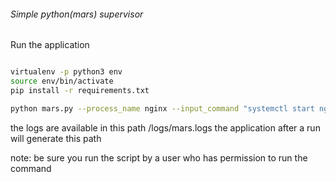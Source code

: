 ###### Simple python(mars) supervisor



Run the application

```bash

virtualenv -p python3 env
source env/bin/activate
pip install -r requirements.txt

python mars.py --process_name nginx --input_command "systemctl start nginx"  --max_fail 3  --check_interval 1 --restart_interval 3

```


the logs are available in this path /logs/mars.logs the application after a run will generate this path 

note: be sure you run the script by a user who has permission to run the command
